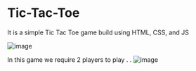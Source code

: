 # Tic-Tac-Toe

It is a simple Tic Tac Toe game build using HTML, CSS, and JS 

![image](https://user-images.githubusercontent.com/73119094/165107260-e5caf148-6ce9-4460-94b8-5fcf4876a674.png)

In this game we require 2 players to play
.
.
![image](https://user-images.githubusercontent.com/73119094/165108046-2302c8e0-6611-46db-83aa-72be61eff138.png)

